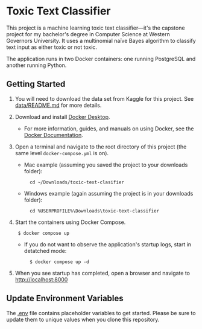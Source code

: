 # Toxic Text Classifier

This project is a machine learning toxic text classifier—it's the capstone 
project for my bachelor's degree in Computer Science at Western Governors 
University. It uses a multinomial naïve Bayes algorithm to classify text input as either toxic or not toxic.

The application runs in two Docker containers: one running PostgreSQL and
another running Python.

## Getting Started

1. You will need to download the data set from Kaggle for this project. See
[data/README.md](data/README.md) for more details.

2. Download and install [Docker Desktop](https://www.docker.com/products/docker-desktop/).

    * For more information, guides, and manuals on using Docker, see the 
    [Docker Documentation](https://docs.docker.com/).

3. Open a terminal and navigate to the root directory of this project (the same
level `docker-compose.yml` is on).

    * Mac example (assuming you saved the project to your downloads folder):

            cd ~/Downloads/toxic-text-clasifier

    * Windows example (again assuming the project is in your downloads folder):

            cd %USERPROFILE%\Downloads\toxic-text-classifier

4. Start the containers using Docker Compose.

        $ docker compose up

    * If you do not want to observe the application's startup logs, start in
    detatched mode:

            $ docker compose up -d

5. When you see startup has completed, open a browser and navigate to 
[http://localhost:8000](http://localhost:8000)

## Update Environment Variables

The [.env](.env) file contains placeholder variables to get started. Please
be sure to update them to unique values when you clone this repository.
